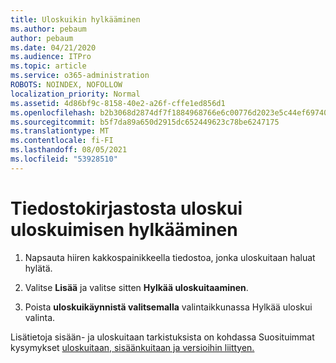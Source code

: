 ```yaml
---
title: Uloskuikin hylkääminen
ms.author: pebaum
author: pebaum
ms.date: 04/21/2020
ms.audience: ITPro
ms.topic: article
ms.service: o365-administration
ROBOTS: NOINDEX, NOFOLLOW
localization_priority: Normal
ms.assetid: 4d86bf9c-8158-40e2-a26f-cffe1ed856d1
ms.openlocfilehash: b2b3068d2874df7f1884968766e6c00776d2023e5c44ef697401485b57f9fadf
ms.sourcegitcommit: b5f7da89a650d2915dc652449623c78be6247175
ms.translationtype: MT
ms.contentlocale: fi-FI
ms.lasthandoff: 08/05/2021
ms.locfileid: "53928510"
---
```

# <a name="discard-a-check-out-from-a-document-library"></a>Tiedostokirjastosta uloskui uloskuimisen hylkääminen

1. Napsauta hiiren kakkospainikkeella tiedostoa, jonka uloskuitaan haluat hylätä.
    
2. Valitse **Lisää** ja valitse sitten **Hylkää uloskuitaaminen**. 
    
3. Poista **uloskuikäynnistä valitsemalla** valintaikkunassa Hylkää uloskui valinta. 
    
Lisätietoja sisään- ja uloskuitaan tarkistuksista on kohdassa Suosituimmat kysymykset [uloskuitaan, sisäänkuitaan ja versioihin liittyen.](https://go.microsoft.com/fwlink/?linkid=2018786)
  

